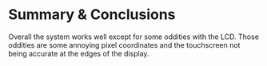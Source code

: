 # Summary & Conclusions

Overall the system works well except for some oddities with the LCD. Those oddities are some annoying pixel coordinates and the touchscreen not being accurate at the edges of the display. 